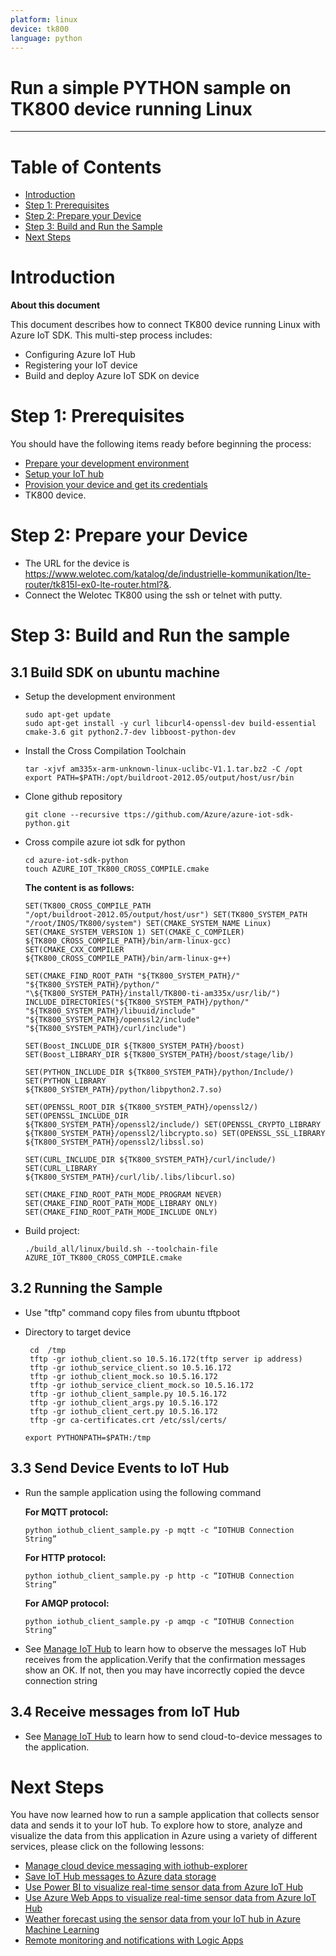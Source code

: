 ```yaml
---
platform: linux
device: tk800
language: python
---
```


Run a simple PYTHON sample on TK800 device running Linux
===
---

# Table of Contents

-   [Introduction](#Introduction)
-   [Step 1: Prerequisites](#Prerequisites)
-   [Step 2: Prepare your Device](#PrepareDevice)
-   [Step 3: Build and Run the Sample](#Build)
-   [Next Steps](#NextSteps)

<a name="Introduction"></a>
# Introduction

**About this document**

This document describes how to connect TK800 device running Linux with Azure IoT SDK. This multi-step process includes:
-   Configuring Azure IoT Hub
-   Registering your IoT device
-   Build and deploy Azure IoT SDK on device

<a name="Prerequisites"></a>
# Step 1: Prerequisites

You should have the following items ready before beginning the process:

-   [Prepare your development environment][setup-devbox-python]
-   [Setup your IoT hub][lnk-setup-iot-hub]
-   [Provision your device and get its credentials][lnk-manage-iot-hub]
-   TK800 device.

<a name="PrepareDevice"></a>
# Step 2: Prepare your Device

-   The URL for the device is <https://www.welotec.com/katalog/de/industrielle-kommunikation/lte-router/tk815l-ex0-lte-router.html?&>.
-   Connect the Welotec TK800 using the ssh or telnet with putty.

<a name="Build"></a>
# Step 3: Build and Run the sample

## 3.1 Build SDK on ubuntu machine 

-   Setup the development environment 

        sudo apt-get update 
        sudo apt-get install -y curl libcurl4-openssl-dev build-essential cmake-3.6 git python2.7-dev libboost-python-dev 

-   Install the Cross Compilation Toolchain 

        tar -xjvf am335x-arm-unknown-linux-uclibc-V1.1.tar.bz2 -C /opt
        export PATH=$PATH:/opt/buildroot-2012.05/output/host/usr/bin 
-   Clone github repository 

        git clone --recursive ttps://github.com/Azure/azure-iot-sdk-python.git 

-   Cross compile azure iot sdk for python 

        cd azure-iot-sdk-python
        touch AZURE_IOT_TK800_CROSS_COMPILE.cmake 

    **The content is as follows:**
 
        SET(TK800_CROSS_COMPILE_PATH                                                "/opt/buildroot-2012.05/output/host/usr") SET(TK800_SYSTEM_PATH "/root/INOS/TK800/system") SET(CMAKE_SYSTEM_NAME Linux) SET(CMAKE_SYSTEM_VERSION 1) SET(CMAKE_C_COMPILER) ${TK800_CROSS_COMPILE_PATH}/bin/arm-linux-gcc) SET(CMAKE_CXX_COMPILER                                       ${TK800_CROSS_COMPILE_PATH}/bin/arm-linux-g++)  

        SET(CMAKE_FIND_ROOT_PATH "${TK800_SYSTEM_PATH}/"               "${TK800_SYSTEM_PATH}/python/"                                    "\${TK800_SYSTEM_PATH}/install/TK800-ti-am335x/usr/lib/") INCLUDE_DIRECTORIES("${TK800_SYSTEM_PATH}/python/"              "${TK800_SYSTEM_PATH}/libuuid/include" "${TK800_SYSTEM_PATH}/openssl2/include"                          "${TK800_SYSTEM_PATH}/curl/include")  

        SET(Boost_INCLUDE_DIR ${TK800_SYSTEM_PATH}/boost) SET(Boost_LIBRARY_DIR ${TK800_SYSTEM_PATH}/boost/stage/lib/)  

        SET(PYTHON_INCLUDE_DIR ${TK800_SYSTEM_PATH}/python/Include/) SET(PYTHON_LIBRARY                                              ${TK800_SYSTEM_PATH}/python/libpython2.7.so)   

        SET(OPENSSL_ROOT_DIR ${TK800_SYSTEM_PATH}/openssl2/) SET(OPENSSL_INCLUDE_DIR                                         ${TK800_SYSTEM_PATH}/openssl2/include/) SET(OPENSSL_CRYPTO_LIBRARY                                      ${TK800_SYSTEM_PATH}/openssl2/libcrypto.so) SET(OPENSSL_SSL_LIBRARY                                         ${TK800_SYSTEM_PATH}/openssl2/libssl.so)  

        SET(CURL_INCLUDE_DIR ${TK800_SYSTEM_PATH}/curl/include/) SET(CURL_LIBRARY                                                ${TK800_SYSTEM_PATH}/curl/lib/.libs/libcurl.so)  

        SET(CMAKE_FIND_ROOT_PATH_MODE_PROGRAM NEVER) SET(CMAKE_FIND_ROOT_PATH_MODE_LIBRARY ONLY) SET(CMAKE_FIND_ROOT_PATH_MODE_INCLUDE ONLY) 

-   Build project: 

        ./build_all/linux/build.sh --toolchain-file AZURE_IOT_TK800_CROSS_COMPILE.cmake 

## 3.2 Running the Sample 

-   Use "tftp" command copy files from ubuntu tftpboot 
   -   Directory to target device

            cd  /tmp
            tftp -gr iothub_client.so 10.5.16.172(tftp server ip address)
            tftp -gr iothub_service_client.so 10.5.16.172
            tftp -gr iothub_client_mock.so 10.5.16.172
            tftp -gr iothub_service_client_mock.so 10.5.16.172
            tftp -gr iothub_client_sample.py 10.5.16.172
            tftp -gr iothub_client_args.py 10.5.16.172
            tftp -gr iothub_client_cert.py 10.5.16.172
            tftp -gr ca-certificates.crt /etc/ssl/certs/

        `export PYTHONPATH=$PATH:/tmp`

## 3.3 Send Device Events to IoT Hub

-   Run the sample application using the following command  

    **For MQTT protocol:**
 
        python iothub_client_sample.py -p mqtt -c “IOTHUB Connection String” 

    **For HTTP protocol:** 

        python iothub_client_sample.py -p http -c “IOTHUB Connection String” 

    **For AMQP protocol:**
 
        python iothub_client_sample.py -p amqp -c “IOTHUB Connection String” 

-   See [Manage IoT Hub][lnk-manage-iot-hub] to learn how to observe the messages IoT Hub receives from the application.Verify that the confirmation messages show an OK. If not, then you may have incorrectly copied the devce connection string 

## 3.4 Receive messages from IoT Hub

-   See [Manage IoT Hub][lnk-manage-iot-hub] to learn how to send cloud-to-device messages to the application.

<a name="NextSteps"></a>
# Next Steps

You have now learned how to run a sample application that collects sensor data and sends it to your IoT hub. To explore how to store, analyze and visualize the data from this application in Azure using a variety of different services, please click on the following lessons:

-   [Manage cloud device messaging with iothub-explorer]
-   [Save IoT Hub messages to Azure data storage]
-   [Use Power BI to visualize real-time sensor data from Azure IoT Hub]
-   [Use Azure Web Apps to visualize real-time sensor data from Azure IoT Hub]
-   [Weather forecast using the sensor data from your IoT hub in Azure Machine Learning]
-   [Remote monitoring and notifications with Logic Apps]   

[Manage cloud device messaging with iothub-explorer]: https://docs.microsoft.com/en-us/azure/iot-hub/iot-hub-explorer-cloud-device-messaging
[Save IoT Hub messages to Azure data storage]: https://docs.microsoft.com/en-us/azure/iot-hub/iot-hub-store-data-in-azure-table-storage
[Use Power BI to visualize real-time sensor data from Azure IoT Hub]: https://docs.microsoft.com/en-us/azure/iot-hub/iot-hub-live-data-visualization-in-power-bi
[Use Azure Web Apps to visualize real-time sensor data from Azure IoT Hub]: https://docs.microsoft.com/en-us/azure/iot-hub/iot-hub-live-data-visualization-in-web-apps
[Weather forecast using the sensor data from your IoT hub in Azure Machine Learning]: https://docs.microsoft.com/en-us/azure/iot-hub/iot-hub-weather-forecast-machine-learning
[Remote monitoring and notifications with Logic Apps]: https://docs.microsoft.com/en-us/azure/iot-hub/iot-hub-monitoring-notifications-with-azure-logic-apps
[setup-devbox-python]: https://github.com/Azure/azure-iot-device-ecosystem/blob/master/get_started/python-devbox-setup.md
[lnk-setup-iot-hub]: ../setup_iothub.md
[lnk-manage-iot-hub]: ../manage_iot_hub.md



